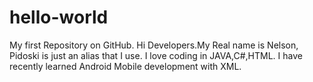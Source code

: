 # hello-world
My first Repository on GitHub.
Hi Developers.My Real name is Nelson, Pidoski is just an alias that I use.
I love coding in JAVA,C#,HTML. 
I have recently learned Android Mobile development with XML.
